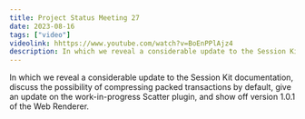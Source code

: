 ```yaml
---
title: Project Status Meeting 27
date: 2023-08-16
tags: ["video"]
videolink: hhttps://www.youtube.com/watch?v=BoEnPPlAjz4
description: In which we reveal a considerable update to the Session Kit documentation, discuss the possibility of compressing packed transactions by default, give an update on the work-in-progress Scatter plugin, and show off version 1.0.1 of the Web Renderer.
---
```


In which we reveal a considerable update to the Session Kit documentation, discuss the possibility of compressing packed transactions by default, give an update on the work-in-progress Scatter plugin, and show off version 1.0.1 of the Web Renderer.
